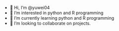 - 👋 Hi, I’m @yuwei04
- 👀 I’m interested in python and R programming
- 🌱 I’m currently learning python and R programming
- 💞️ I’m looking to collaborate on projects.

<!---
yuwei04/yuwei04 is a ✨ special ✨ repository because its `README.md` (this file) appears on your GitHub profile.
You can click the Preview link to take a look at your changes.
--->
